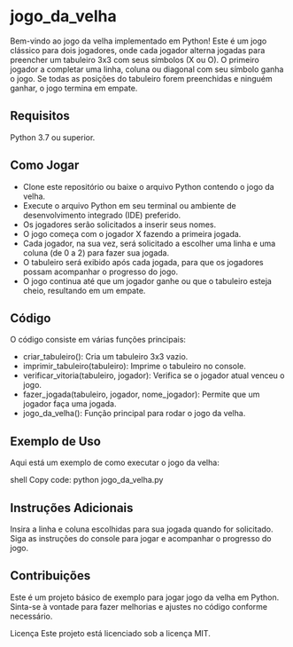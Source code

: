 # jogo_da_velha
Bem-vindo ao jogo da velha implementado em Python! Este é um jogo clássico para dois jogadores, onde cada jogador alterna jogadas para preencher um tabuleiro 3x3 com seus símbolos (X ou O). O primeiro jogador a completar uma linha, coluna ou diagonal com seu símbolo ganha o jogo. Se todas as posições do tabuleiro forem preenchidas e ninguém ganhar, o jogo termina em empate.

## Requisitos
Python 3.7 ou superior.

## Como Jogar
* Clone este repositório ou baixe o arquivo Python contendo o jogo da velha.
* Execute o arquivo Python em seu terminal ou ambiente de desenvolvimento integrado (IDE) preferido.
* Os jogadores serão solicitados a inserir seus nomes.
* O jogo começa com o jogador X fazendo a primeira jogada.
* Cada jogador, na sua vez, será solicitado a escolher uma linha e uma coluna (de 0 a 2) para fazer sua jogada.
* O tabuleiro será exibido após cada jogada, para que os jogadores possam acompanhar o progresso do jogo.
* O jogo continua até que um jogador ganhe ou que o tabuleiro esteja cheio, resultando em um empate.

## Código
O código consiste em várias funções principais:

* criar_tabuleiro(): Cria um tabuleiro 3x3 vazio.
* imprimir_tabuleiro(tabuleiro): Imprime o tabuleiro no console.
* verificar_vitoria(tabuleiro, jogador): Verifica se o jogador atual venceu o jogo.
* fazer_jogada(tabuleiro, jogador, nome_jogador): Permite que um jogador faça uma jogada.
* jogo_da_velha(): Função principal para rodar o jogo da velha.
  
## Exemplo de Uso
Aqui está um exemplo de como executar o jogo da velha:

shell
Copy code: 
python jogo_da_velha.py

## Instruções Adicionais
Insira a linha e coluna escolhidas para sua jogada quando for solicitado.
Siga as instruções do console para jogar e acompanhar o progresso do jogo.

## Contribuições
Este é um projeto básico de exemplo para jogar jogo da velha em Python. Sinta-se à vontade para fazer melhorias e ajustes no código conforme necessário.

Licença
Este projeto está licenciado sob a licença MIT. 